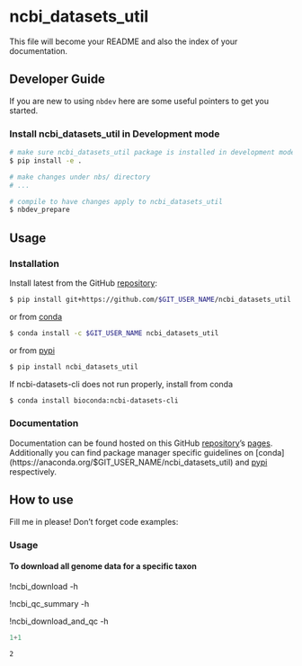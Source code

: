 # ncbi_datasets_util


<!-- WARNING: THIS FILE WAS AUTOGENERATED! DO NOT EDIT! -->

This file will become your README and also the index of your
documentation.

## Developer Guide

If you are new to using `nbdev` here are some useful pointers to get you
started.

### Install ncbi_datasets_util in Development mode

``` sh
# make sure ncbi_datasets_util package is installed in development mode
$ pip install -e .

# make changes under nbs/ directory
# ...

# compile to have changes apply to ncbi_datasets_util
$ nbdev_prepare
```

## Usage

### Installation

Install latest from the GitHub
[repository](https://github.com/$GIT_USER_NAME/ncbi_datasets_util):

``` sh
$ pip install git+https://github.com/$GIT_USER_NAME/ncbi_datasets_util.git
```

or from [conda](https://anaconda.org/$GIT_USER_NAME/ncbi_datasets_util)

``` sh
$ conda install -c $GIT_USER_NAME ncbi_datasets_util
```

or from [pypi](https://pypi.org/project/ncbi_datasets_util/)

``` sh
$ pip install ncbi_datasets_util
```

If ncbi-datasets-cli does not run properly, install from conda

``` sh
$ conda install bioconda:ncbi-datasets-cli
```

### Documentation

Documentation can be found hosted on this GitHub
[repository](https://github.com/$GIT_USER_NAME/ncbi_datasets_util)’s
[pages](https://$GIT_USER_NAME.github.io/ncbi_datasets_util/).
Additionally you can find package manager specific guidelines on
[conda](https://anaconda.org/$GIT_USER_NAME/ncbi_datasets_util) and
[pypi](https://pypi.org/project/ncbi_datasets_util/) respectively.

## How to use

Fill me in please! Don’t forget code examples:

### Usage

#### To download all genome data for a specific taxon

!ncbi_download -h

!ncbi_qc_summary -h

!ncbi_download_and_qc -h

``` python
1+1
```

    2
